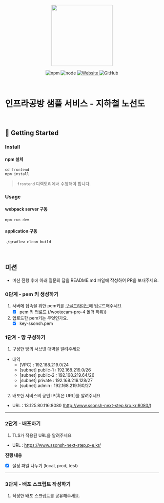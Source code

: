 <p align="center">
    <img width="200px;" src="https://raw.githubusercontent.com/woowacourse/atdd-subway-admin-frontend/master/images/main_logo.png"/>
</p>
<p align="center">
  <img alt="npm" src="https://img.shields.io/badge/npm-%3E%3D%205.5.0-blue">
  <img alt="node" src="https://img.shields.io/badge/node-%3E%3D%209.3.0-blue">
  <a href="https://edu.nextstep.camp/c/R89PYi5H" alt="nextstep atdd">
    <img alt="Website" src="https://img.shields.io/website?url=https%3A%2F%2Fedu.nextstep.camp%2Fc%2FR89PYi5H">
  </a>
  <img alt="GitHub" src="https://img.shields.io/github/license/next-step/atdd-subway-service">
</p>

<br>

# 인프라공방 샘플 서비스 - 지하철 노선도

<br>

## 🚀 Getting Started

### Install
#### npm 설치
```
cd frontend
npm install
```
> `frontend` 디렉토리에서 수행해야 합니다.

### Usage
#### webpack server 구동
```
npm run dev
```
#### application 구동
```
./gradlew clean build
```
<br>

## 미션

* 미션 진행 후에 아래 질문의 답을 README.md 파일에 작성하여 PR을 보내주세요.

### 0단계 - pem 키 생성하기

1. 서버에 접속을 위한 pem키를 [구글드라이브](https://drive.google.com/drive/folders/1dZiCUwNeH1LMglp8dyTqqsL1b2yBnzd1?usp=sharing)에 업로드해주세요
    - [X] pem 키 업로드 (/wootecam-pro-4 폴더 하위))
2. 업로드한 pem키는 무엇인가요.
    - [X] key-ssonsh.pem

### 1단계 - 망 구성하기
1. 구성한 망의 서브넷 대역을 알려주세요
- 대역
  - [VPC] : 192.168.219.0/24
  - [subnet] public-1 : 192.168.219.0/26
  - [subnet] public-2 : 192.168.219.64/26
  - [subnet] private : 192.168.219.128/27
  - [subnet] admin : 192.168.219.160/27

2. 배포한 서비스의 공인 IP(혹은 URL)를 알려주세요

- URL : 13.125.80.116:8080 (http://www.ssonsh-next-step.kro.kr:8080/)



---

### 2단계 - 배포하기
1. TLS가 적용된 URL을 알려주세요

- URL : https://www.ssonsh-next-step.p-e.kr/

**진행 내용**
- [X] 설정 파일 나누기 (local, prod, test)


---

### 3단계 - 배포 스크립트 작성하기

1. 작성한 배포 스크립트를 공유해주세요.


